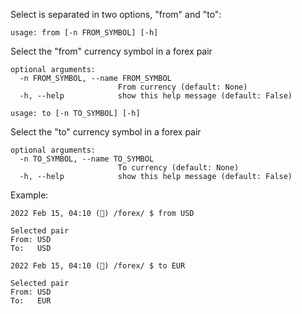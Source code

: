 Select is separated in two options, "from" and "to":

```
usage: from [-n FROM_SYMBOL] [-h]
```

Select the "from" currency symbol in a forex pair

```
optional arguments:
  -n FROM_SYMBOL, --name FROM_SYMBOL
                        From currency (default: None)
  -h, --help            show this help message (default: False)
  ```

```
usage: to [-n TO_SYMBOL] [-h]
```

Select the "to" currency symbol in a forex pair

```
optional arguments:
  -n TO_SYMBOL, --name TO_SYMBOL
                        To currency (default: None)
  -h, --help            show this help message (default: False)
```

Example:

```
2022 Feb 15, 04:10 (🦋) /forex/ $ from USD

Selected pair
From: USD
To:   USD

2022 Feb 15, 04:10 (🦋) /forex/ $ to EUR

Selected pair
From: USD
To:   EUR
```
